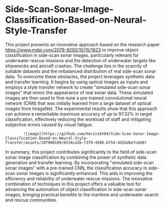 # Side-Scan-Sonar-Image-Classification-Based-on-Neural-Style-Transfer

This project presents an innovative approach based on the research paper https://www.mdpi.com/2079-9292/10/15/1823 to improve object classification in side-scan sonar images, particularly relevant for underwater rescue missions and the detection of underwater targets like shipwrecks and aircraft crashes. The challenge lies in the scarcity of suitable datasets and the imbalanced distribution of real side-scan sonar data. To overcome these obstacles, the project leverages synthetic data and transfer learning. It begins by using optical images as inputs and employs a style transfer network to create "simulated side-scan sonar images" that mimic the appearance of real sonar data. These simulated images are then used to fine-tune a pre-trained convolutional neural network (CNN) that was initially learned from a large dataset of optical images from ImageNet. The experimental results show that this approach can achieve a remarkable maximum accuracy of up to 97.32% in target classification, effectively reducing the workload of staff and mitigating subjective errors caused by visual fatigue.

            ![image](https://github.com/HariniKV04/Side-Scan-Sonar-Image-Classification-Based-on-Neural-Style-Transfer/assets/107908189/6534ca1b-f379-4586-b754-4d1bdbe7cbb0)

In summary, this project contributes significantly to the field of side-scan sonar image classification by combining the power of synthetic data generation and transfer learning. By incorporating "simulated side-scan sonar images" with a pre-trained CNN, the classification accuracy in side-scan sonar images is significantly enhanced. This aids in improving the efficiency and reliability of underwater rescue missions. The innovative combination of techniques in this project offers a valuable tool for advancing the automation of object classification in side-scan sonar images, bringing practical benefits to the maritime and underwater search and rescue communities.

